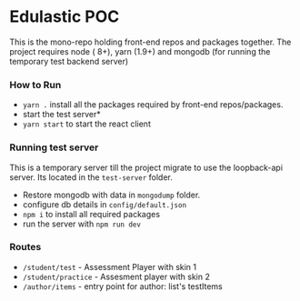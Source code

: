 # Edulastic POC

This is the mono-repo holding front-end repos and packages together. The project requires node ( 8+), yarn (1.9+) and mongodb (for running the temporary test backend server)

### How to Run

- `yarn .` install all the packages required by front-end repos/packages.
- start the test server\*
- `yarn start` to start the react client

### Running test server

This is a temporary server till the project migrate to use the loopback-api server. Its located in the `test-server` folder.

- Restore mongodb with data in `mongodump` folder.
- configure db details in `config/default.json`
- `npm i` to install all required packages
- run the server with `npm run dev`

### Routes

- `/student/test` - Assessment Player with skin 1
- `/student/practice` - Assesment player with skin 2
- `/author/items` - entry point for author: list's testItems
